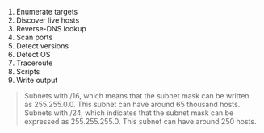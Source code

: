 1. Enumerate targets
2. Discover live hosts
3. Reverse-DNS lookup
4. Scan ports
5. Detect versions
6. Detect OS
7. Traceroute
8. Scripts
9. Write output

> Subnets with /16, which means that the subnet mask can be written as 255.255.0.0. This subnet can have around 65 thousand hosts.
> Subnets with /24, which indicates that the subnet mask can be expressed as 255.255.255.0. This subnet can have around 250 hosts.

